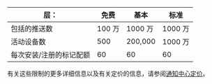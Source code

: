 | 层： | 免费 | 基本 | 标准 |
| --- | --- | --- | --- |
| 包括的推送数 |100 万 |1000 万 |1000 万 |
| 活动设备数 |500 |200,000 | 1000 万 |
| 每次安装/注册的标记配额 |60 |60 |60 |

有关这些限制的更多详细信息以及有关定价的信息，请参阅[通知中心定价](https://www.azure.cn/pricing/details/notification-hubs/)。